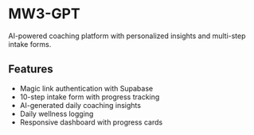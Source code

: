 # MW3-GPT

AI-powered coaching platform with personalized insights and multi-step intake forms.

## Features

- Magic link authentication with Supabase
- 10-step intake form with progress tracking
- AI-generated daily coaching insights
- Daily wellness logging
- Responsive dashboard with progress cards

